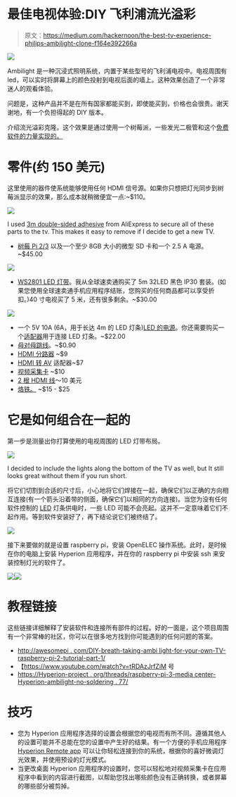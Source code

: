 # 最佳电视体验:DIY 飞利浦流光溢彩

> 原文：<https://medium.com/hackernoon/the-best-tv-experience-philips-ambilight-clone-f164e392266a>

![](img/b45ade814452e088cf6de7b6ea7da5a0.png)

Ambilight 是一种沉浸式照明系统，内置于某些型号的飞利浦电视中。电视周围有 led，可以实时将屏幕上的颜色投射到电视后面的墙上。这种效果创造了一个非常迷人的观看体验。

问题是，这种产品并不是在所有国家都能买到，即使能买到，价格也会很贵。谢天谢地，有一个负担得起的 DIY 版本。

介绍流光溢彩克隆。这个效果是通过使用一个树莓派，一些发光二极管和这个[免费软件的力量实现的。](https://hyperion-project.org/wiki/2-Installation)

# 零件(约 150 美元)

这里使用的器件使系统能够使用任何 HDMI 信号源。如果你只想把灯光同步到树莓派显示的效果，那么成本就稍微便宜一点:~$110。

![](img/e3cfcb7baa05fece99d177e485aa9797.png)

I used [3m double-sided adhesive](https://www.aliexpress.com/item/New-Multifunction-Strong-1cm-Thin-3M-Double-Sided-Super-Sticky-Adhesive-Tape-Roll-Auto-Truck-Essential/32627226696.html?spm=a2g0s.9042311.0.0.VzpcBv) from AliExpress to secure all of these parts to the tv. This makes it easy to remove if I decide to get a new TV.

*   [树莓 Pi 2/3](https://www.amazon.com/CanaKit-Raspberry-Clear-Power-Supply/dp/B01C6EQNNK/ref=sr_1_5?s=electronics&ie=UTF8&qid=1513840240&sr=1-5&keywords=raspberry+pi+3+kit) 以及一个至少 8GB 大小的微型 SD 卡和一个 2.5 A 电源。~$45.00

![](img/a30ad84c37560580c82f78d52353212f.png)

*   [WS2801 LED 灯带](https://www.aliexpress.com/item/DC5V-5M-WS2801-32leds-m-5050-RGB-Addressable-LED-Strip-Arduino-development-ambilight-TV-12mm-led/32595888388.html?spm=2114.search0104.3.57.1HhU4C&ws_ab_test=searchweb0_0,searchweb201602_3_10152_10065_5000015_10151_10344_10068_10130_10345_10324_10342_10547_10325_10343_51102_10546_10340_10341_10548_10545_5130015_10609_10541_10084_10083_10307_10610_5690015_5870020_5080015_10312_10059_10313_10314_10534_100031_10604_10603_10103_10605_10594_5060015_10142_10107,searchweb201603_25,ppcSwitch_3&algo_expid=8d74e095-d612-4879-876e-622cbc18b932-8&algo_pvid=8d74e095-d612-4879-876e-622cbc18b932&transAbTest=ae803_4&rmStoreLevelAB=5)。我从全球速卖通购买了 5m 32LED 黑色 IP30 套装。(如果您使用全球速卖通手机应用程序结账，您购买的任何商品都可以享受折扣。)40 寸电视买了 5 米，还有很多剩余。~$30.00

![](img/cc31ba6490ec0bfc3514afbd753b4178.png)

*   一个 5V 10A (6A，用于长达 4m 的 LED 灯条)[LED 的电源](https://www.amazon.com/BTF-LIGHTING-Plastic-Adapter-Transformer-WS2812B/dp/B01D8FM71S/ref=sr_1_2_sspa?ie=UTF8&qid=1514939385&sr=8-2-spons&keywords=led+ws2801&psc=1)。你还需要购买一个[适配器](https://www.aliexpress.com/item/10pcs-CCTV-Camera-5-5mm-x-2-1mm-DC-Power-Cable-Female-Plug-Connector-Adapter-Jack/32822006069.html?spm=2114.search0104.3.29.Mf312g&ws_ab_test=searchweb0_0,searchweb201602_3_10152_10151_10065_10344_10130_10068_10324_10342_10547_10325_10343_10546_10340_10548_10341_10545_10084_10083_10307_5920011_10059_10314_10534_5790011_100031_10604_10103_10142,searchweb201603_6,ppcSwitch_3&algo_expid=116cecec-6cc1-4fad-bfac-6799c228f7e2-4&algo_pvid=116cecec-6cc1-4fad-bfac-6799c228f7e2&transAbTest=ae803_4&priceBeautifyAB=0)用于连接 LED 灯条。~$22.00
*   [母对母跳线](https://www.aliexpress.com/item/Free-Shipping-80pcs-dupont-cable-jumper-wire-dupont-line-female-to-female-dupont-line-20cm-1P/701588771.html?spm=2114.search0104.3.29.QIReqR&ws_ab_test=searchweb0_0,searchweb201602_3_10152_10065_5000015_10151_10344_10068_10130_10345_10324_10342_10547_10325_10343_51102_10546_10340_10341_10548_10545_5130015_10609_10541_10084_10083_10307_10610_5690015_5870020_5080015_10312_10059_10313_10314_10534_100031_10604_10603_10103_10605_10594_5060015_10142_10107,searchweb201603_25,ppcSwitch_3&algo_expid=ce2c5184-6e64-41cd-a5e2-fb7306cc6d4a-4&algo_pvid=ce2c5184-6e64-41cd-a5e2-fb7306cc6d4a&transAbTest=ae803_4&rmStoreLevelAB=5)。~$0.90
*   [HDMI 分路器](https://www.aliexpress.com/item/HDCP-HDMI-Splitter-Full-HD-1080p-Video-HDMI-Switch-Switcher-1X2-Split-1-in-2-Out/32677761901.html?spm=2114.search0104.3.311.PyX9le&ws_ab_test=searchweb0_0,searchweb201602_3_10152_10065_5000015_10151_10344_10068_10130_10345_10324_10342_10547_10325_10343_51102_10546_10340_10341_10548_10545_5130015_10609_10541_10084_10083_10307_10610_5690015_5870020_5080015_10312_10059_10313_10314_10534_100031_10604_10603_10103_10605_10594_5060015_10142_10107,searchweb201603_25,ppcSwitch_3&algo_expid=938473de-fc2d-4dac-9454-75386980183e-45&algo_pvid=938473de-fc2d-4dac-9454-75386980183e&transAbTest=ae803_4&rmStoreLevelAB=5) ~$9
*   [HDMI 转 AV](https://www.aliexpress.com/item/HDMI-TO-AV-Scaler-Adapter-HDMI-to-RCA-AV-CVSB-L-R-Video-1080P-HDMI2AV-Mini/32839234443.html?spm=2114.search0104.3.23.KdiUNl&ws_ab_test=searchweb0_0,searchweb201602_3_10152_10065_5000015_10151_10344_10068_10130_10345_10324_10342_10547_10325_10343_51102_10546_10340_10341_10548_10545_5130015_10609_10541_10084_10083_10307_10610_5690015_5870020_5080015_10312_10059_10313_10314_10534_100031_10604_10603_10103_10605_10594_5060015_10142_10107,searchweb201603_25,ppcSwitch_3&algo_expid=9ed9e0fe-0989-43b6-a491-c62508d42518-2&algo_pvid=9ed9e0fe-0989-43b6-a491-c62508d42518&transAbTest=ae803_4&rmStoreLevelAB=5) 适配器~$7
*   [视频采集卡](https://www.amazon.com/gp/product/B0019SSSMY/ref=as_li_ss_tl?ie=UTF8&linkCode=sl1&tag=awes0ae-20&linkId=d1cc5482434b878e3261a287be678d6c) ~$10
*   [2 根 HDMI 线](https://www.amazon.com/gp/product/B014I8SIJY/ref=as_li_qf_sp_asin_il_tl?ie=UTF8&camp=1789&creative=9325&creativeASIN=B014I8SSD0&linkCode=as2&tag=awes0ae-20&linkId=63XT6W6T5E32BMHZ&th=1)～10 美元
*   [烙铁。](https://www.amazon.com/Meterk-Adjustable-Temperature-Desoldering-Anti-static/dp/B076HK3QTB/ref=sr_1_27_sspa?s=electronics&ie=UTF8&qid=1513840845&sr=1-27-spons&keywords=soldering+iron+kit&psc=1) ~$15 - $25

# 它是如何组合在一起的

第一步是测量出你打算使用的电视周围的 LED 灯带布局。

![](img/0faf4e661a04125c30d5b8357a112482.png)

I decided to include the lights along the bottom of the TV as well, but It still looks great without them if you run short.

将它们切割到合适的尺寸后，小心地将它们焊接在一起，确保它们以正确的方向相互连接(有一个箭头沿着带的侧面，确保它们以相同的方向连接)。当您为没有任何软件控制的 [LED](https://hackernoon.com/tagged/led) 灯条供电时，一些 LED 可能不会亮起。这并不一定意味着它们不起作用。等到软件安装好了，再下结论说它们被终结了。

![](img/442e4be80d80b87e484a7d05123fd47f.png)

接下来要做的就是设置 raspberry pi，安装 OpenELEC 操作系统。此时，是时候在你的电脑上安装 Hyperion 应用程序，并在你的 raspberry pi 中安装 ssh 来安装控制灯光的软件了。

![](img/f17d2ec0a1689276ede32d8ef3b910d4.png)![](img/26d2b16d11b5e4700aaca1ffa08f2f89.png)

# 教程链接

这些链接详细解释了安装软件和连接所有部件的过程。好的一面是，这个项目周围有一个非常棒的社区，你可以在很多地方找到你可能遇到的任何问题的答案。

*   [http://awesomepi . com/DIY-breath-taking-ambi light-for-your-own-TV-raspberry-pi-2-tutorial-part-1/](http://awesomepi.com/diy-breath-taking-ambilight-for-your-own-tv-raspberry-pi-2-tutorial-part-1/)
*   【https://www.youtube.com/watch?v=tRDAzJrfZiM 号
*   [https://Hyperion-project . org/threads/raspberry-pi-3-media center-Hyperion-ambilight-no-soldering . 77/](https://hyperion-project.org/threads/raspberry-pi-3-mediacenter-hyperion-ambilight-no-soldering.77/)

# 技巧

*   您为 Hyperion 应用程序选择的设置会根据您的电视而有所不同。遵循其他人的设置可能并不总能在您的设置中产生好的结果。有一个方便的手机应用程序 [Hyperion Remote app](https://itunes.apple.com/us/app/hyperion-remote/id943635503?mt=8) 可以让你轻松连接到你的系统，根据你的喜好微调灯光效果，并使用预设的灯光模式。
*   当更改桌面 Hyperion 应用程序的设置时，您可以轻松地对视频采集卡在应用程序中看到的内容进行截图，以帮助您找出哪些颜色没有正确转换，或者屏幕的哪些部分被剪掉。